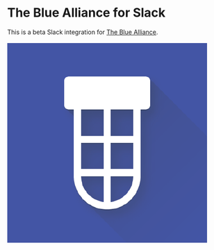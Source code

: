 # The Blue Alliance for Slack
This is a beta Slack integration for [The Blue Alliance](https://www.thebluealliance.com).<br><br>
![TBA logo](tba.png)